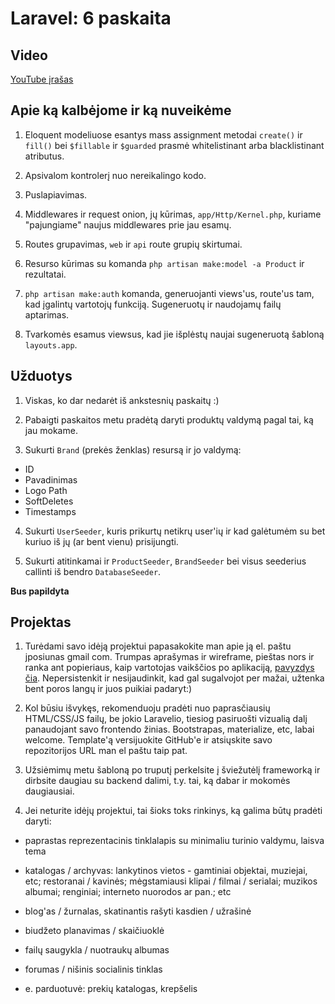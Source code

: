 # Laravel: 6 paskaita

## Video

[YouTube įrašas](https://www.youtube.com/watch?v=WTzENGJvo5c)

## Apie ką kalbėjome ir ką nuveikėme

1. Eloquent modeliuose esantys mass assignment metodai `create()` ir `fill()` bei `$fillable` ir `$guarded` prasmė whitelistinant arba blacklistinant atributus.

2. Apsivalom kontrolerį nuo nereikalingo kodo.

3. Puslapiavimas.

4. Middlewares ir request onion, jų kūrimas,  `app/Http/Kernel.php`, kuriame "pajungiame" naujus middlewares prie jau esamų.

5. Routes grupavimas, `web` ir `api` route grupių skirtumai.

6. Resurso kūrimas su komanda `php artisan make:model -a Product` ir rezultatai.

7. `php artisan make:auth` komanda, generuojanti views'us, route'us tam, kad įgalintų vartotojų funkciją. Sugeneruotų ir naudojamų failų aptarimas.

8. Tvarkomės esamus viewsus, kad jie išplėstų naujai sugeneruotą šabloną `layouts.app`.

## Užduotys

1. Viskas, ko dar nedarėt iš ankstesnių paskaitų :)

2. Pabaigti paskaitos metu pradėtą daryti produktų valdymą pagal tai, ką jau mokame.

3. Sukurti `Brand` (prekės ženklas) resursą ir jo valdymą:

* ID
* Pavadinimas
* Logo Path
* SoftDeletes
* Timestamps

4. Sukurti `UserSeeder`, kuris prikurtų netikrų user'ių ir kad galėtumėm su bet kuriuo iš jų (ar bent vienu) prisijungti.

5. Sukurti atitinkamai ir `ProductSeeder`, `BrandSeeder` bei visus seederius callinti iš bendro `DatabaseSeeder`.

**Bus papildyta**

## Projektas

1. Turėdami savo idėją projektui papasakokite man apie ją el. paštu jposiunas gmail com. Trumpas aprašymas ir wireframe, pieštas nors ir ranka ant popieriaus, kaip vartotojas vaikščios po aplikaciją, [pavyzdys čia](http://www.appsmarche.com/dashboard/blog_img/wireframe-4.png). Nepersistenkit ir nesijaudinkit, kad gal sugalvojot per mažai, užtenka bent poros langų ir juos puikiai padaryt:)

2. Kol būsiu išvykęs, rekomenduoju pradėti nuo paprasčiausių HTML/CSS/JS failų, be jokio Laravelio, tiesiog pasiruošti vizualią dalį panaudojant savo frontendo žinias. Bootstrapas, materialize, etc, labai welcome. Template'ą versijuokite GitHub'e ir atsiųskite savo repozitorijos URL man el paštu taip pat.

3. Užsiėmimų metu šabloną po truputį perkelsite į šviežutėlį frameworką ir dirbsite daugiau su backend dalimi, t.y. tai, ką dabar ir mokomės daugiausiai.

4. Jei neturite idėjų projektui, tai šioks toks rinkinys, ką galima būtų pradėti daryti:

* paprastas reprezentacinis tinklalapis su minimaliu turinio valdymu, laisva tema

* katalogas / archyvas: lankytinos vietos - gamtiniai objektai, muziejai, etc; restoranai / kavinės; mėgstamiausi klipai / filmai / serialai; muzikos albumai; renginiai; interneto nuorodos ar pan.; etc

* blog'as / žurnalas, skatinantis rašyti kasdien / užrašinė

* biudžeto planavimas / skaičiuoklė

* failų saugykla / nuotraukų albumas

* forumas / nišinis socialinis tinklas

* e. parduotuvė: prekių katalogas, krepšelis
